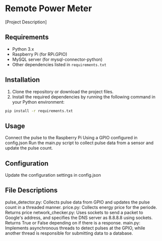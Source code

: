 # Remote Power Meter

[Project Description]

## Requirements

- Python 3.x
- Raspberry Pi (for RPi.GPIO)
- MySQL server (for mysql-connector-python)
- Other dependencies listed in `requirements.txt`

## Installation

1. Clone the repository or download the project files.
2. Install the required dependencies by running the following command in your Python environment:

```bash
pip install -r requirements.txt
```

## Usage
Connect the pulse to the Raspberry Pi Using a GPIO configured in config.json
Run the main.py script to collect pulse data from a sensor and update the pulse count.

## Configuration
Update the configuration settings in config.json

## File Descriptions
pulse_detector.py: Collects pulse data from GPIO and updates the pulse count in a threaded manner.
price.py: Collects energy price for the periode. Returns price
network_checker.py: Uses sockets to send a packet to Google's address, and specifies the DNS server as 8.8.8.8 using sockets. Returns True or False depending on if there is a response.
main.py: Implements asynchronous threads to detect pulses at the GPIO, while another thread is responsible for submitting data to a database.
